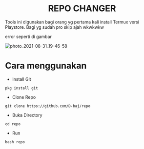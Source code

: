 <h1 align="center">REPO CHANGER</h1>

Tools ini digunakan bagi orang yg pertama kali install Termux versi Playstore. Bagi yg sudah pro skip ajah wkwkwkw<enter>

  
  error seperti di gambar
  
  
![photo_2021-08-31_19-46-58](https://user-images.githubusercontent.com/75845910/131505418-f986e025-4d79-41b2-bf26-bad7a8ef76d4.jpg)


# Cara menggunakan
- Install Git
```
pkg install git
```
- Clone Repo
```
git clone https://github.com/D-baj/repo
```
- Buka Directory
```
cd repo
```
- Run
```
bash repo
```
